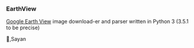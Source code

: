 ### EarthView


[Google Earth View](https://earthview.withgoogle.com) image download-er and parser written in Python 3 (3.5.1 to be precise)

:beer:,Sayan
